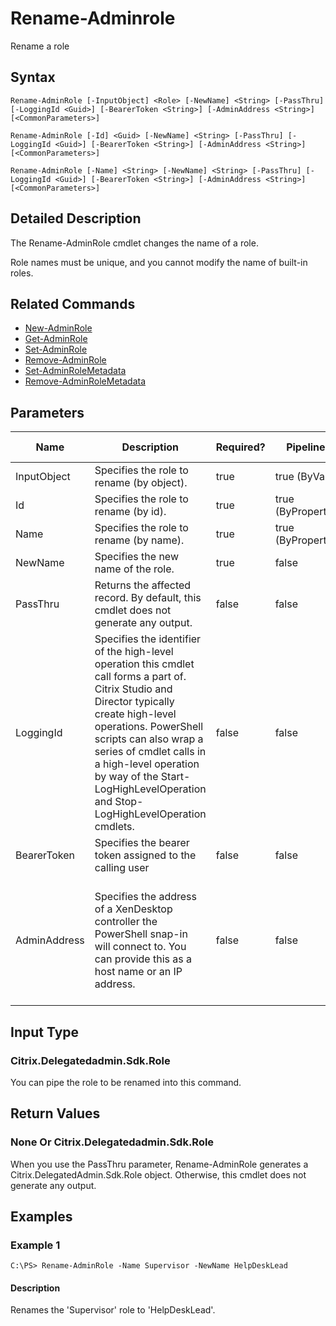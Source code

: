 ﻿
# Rename-Adminrole
Rename a role
## Syntax
```
Rename-AdminRole [-InputObject] <Role> [-NewName] <String> [-PassThru] [-LoggingId <Guid>] [-BearerToken <String>] [-AdminAddress <String>] [<CommonParameters>]

Rename-AdminRole [-Id] <Guid> [-NewName] <String> [-PassThru] [-LoggingId <Guid>] [-BearerToken <String>] [-AdminAddress <String>] [<CommonParameters>]

Rename-AdminRole [-Name] <String> [-NewName] <String> [-PassThru] [-LoggingId <Guid>] [-BearerToken <String>] [-AdminAddress <String>] [<CommonParameters>]
```
## Detailed Description
The Rename-AdminRole cmdlet changes the name of a role.

Role names must be unique, and you cannot modify the name of built-in roles.


## Related Commands

* [New-AdminRole](./New-AdminRole/)
* [Get-AdminRole](./Get-AdminRole/)
* [Set-AdminRole](./Set-AdminRole/)
* [Remove-AdminRole](./Remove-AdminRole/)
* [Set-AdminRoleMetadata](./Set-AdminRoleMetadata/)
* [Remove-AdminRoleMetadata](./Remove-AdminRoleMetadata/)
## Parameters
| Name   | Description | Required? | Pipeline Input | Default Value |
| --- | --- | --- | --- | --- |
| InputObject | Specifies the role to rename (by object). | true | true (ByValue) |  |
| Id | Specifies the role to rename (by id). | true | true (ByPropertyName) |  |
| Name | Specifies the role to rename (by name). | true | true (ByPropertyName) |  |
| NewName | Specifies the new name of the role. | true | false |  |
| PassThru | Returns the affected record. By default, this cmdlet does not generate any output. | false | false | False |
| LoggingId | Specifies the identifier of the high-level operation this cmdlet call forms a part of. Citrix Studio and Director typically create high-level operations. PowerShell scripts can also wrap a series of cmdlet calls in a high-level operation by way of the Start-LogHighLevelOperation and Stop-LogHighLevelOperation cmdlets. | false | false |  |
| BearerToken | Specifies the bearer token assigned to the calling user | false | false |  |
| AdminAddress | Specifies the address of a XenDesktop controller the PowerShell snap-in will connect to. You can provide this as a host name or an IP address. | false | false | Localhost. Once a value is provided by any cmdlet, this value becomes the default. |

## Input Type

### Citrix.Delegatedadmin.Sdk.Role
You can pipe the role to be renamed into this command.
## Return Values

### None Or Citrix.Delegatedadmin.Sdk.Role
When you use the PassThru parameter, Rename-AdminRole generates a Citrix.DelegatedAdmin.Sdk.Role object. Otherwise, this cmdlet does not generate any output.
## Examples

### Example 1
```
C:\PS> Rename-AdminRole -Name Supervisor -NewName HelpDeskLead
```
#### Description
Renames the 'Supervisor' role to 'HelpDeskLead'.
